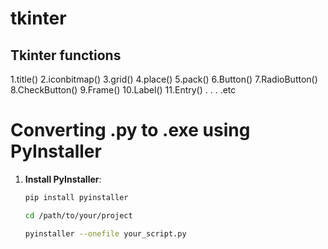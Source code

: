 # tkinter

## Tkinter functions
1.title()
2.iconbitmap()
3.grid()
4.place()
5.pack()
6.Button()
7.RadioButton()
8.CheckButton()
9.Frame()
10.Label()
11.Entry()
.
.
.
.etc

# Converting .py to .exe using PyInstaller


1. **Install PyInstaller**:
   ```bash
   pip install pyinstaller

   cd /path/to/your/project

   pyinstaller --onefile your_script.py

